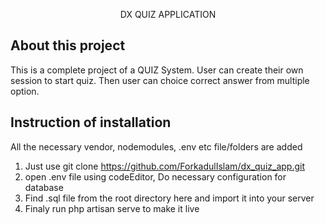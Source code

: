 <p align="center"> DX QUIZ APPLICATION</p>


## About this project

This is a complete project of a QUIZ System. User can create their own session to start quiz. Then user can choice correct answer from multiple option.

## Instruction of installation
All the necessary vendor, nodemodules, .env etc file/folders are added 
1)  Just use git clone https://github.com/ForkadulIslam/dx_quiz_app.git
2) open .env file using codeEditor, Do necessary configuration for database
3) Find .sql file from the root directory here and import it into your server
4) Finaly run php artisan serve to make it live

